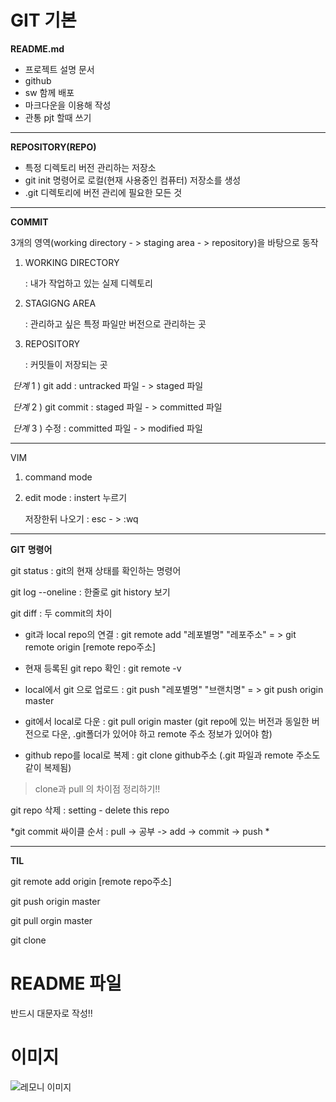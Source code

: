 # GIT 기본

**README.md**

-  프로젝트 설명 문서
-  github 
-  sw 함께 배포
- 마크다운을 이용해 작성
- 관통 pjt 할때 쓰기

---

**REPOSITORY(REPO)**

- 특정 디렉토리 버전 관리하는 저장소
- git init  명령어로 로컬(현재 사용중인 컴퓨터) 저장소를 생성
- .git 디렉토리에 버전 관리에 필요한 모든 것


---
**COMMIT**

3개의 영역(working directory - > staging area - > repository)을 바탕으로 동작


1. WORKING DIRECTORY

    : 내가 작업하고 있는 실제 디렉토리

2. STAGIGNG AREA

    : 관리하고 싶은 특정 파일만 버전으로 관리하는 곳

3. REPOSITORY
   
    : 커밋들이 저장되는 곳

​	*단계* 1 ) git add : untracked 파일 - > staged 파일

​	*단계* 2 ) git commit : staged 파일 - > committed 파일

​	*단계* 3 ) 수정 : committed 파일 - > modified 파일 

---

VIM

1. command mode

2. edit mode : instert 누르기

   저장한뒤 나오기 : esc - > :wq

---
**GIT** **명령어**

git status : git의 현재 상태를 확인하는 명령어

git log --oneline : 한줄로 git history  보기

git diff : 두 commit의 차이



- git과 local repo의 연결 : git remote add "레포별명" "레포주소"  = > git remote origin [remote repo주소]
- 현재 등록된 git repo 확인 : git remote -v 

- local에서 git 으로 업로드 : git push "레포별명" "브랜치명" = > git push origin master

- git에서 local로 다운 : git pull origin master (git repo에 있는 버전과 동일한 버전으로 다운, .git폴더가 있어야 하고 remote 주소 정보가 있어야 함)

- github repo를 local로 복제 : git clone github주소 (.git 파일과  remote 주소도 같이 복제됨)

> clone과 pull 의 차이점 정리하기!!

git repo 삭제 : setting - delete this repo

 *git commit 싸이클 순서 : pull -> 공부 -> add -> commit -> push
*

---

**TIL**

git remote add origin [remote repo주소]

git push origin master

git pull orgin master

git clone

# README 파일
반드시 대문자로 작성!!

# 이미지
![레모니 이미지](./img/lemony.jpg)